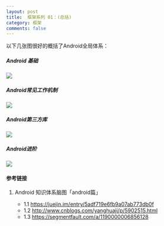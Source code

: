 ```yaml
---
layout: post
title:  框架系列 01：(总括)
category: 框架
comments: false
---
```

 
以下几张图很好的概括了Android全局体系：

##### Android 基础

![](https://github.com/iWatching/blog/blob/gh-pages/images/basic.png?raw=true)
 
##### Android常见工作机制
![](https://github.com/iWatching/blog/blob/gh-pages/images/basic_tech.png?raw=true)

##### Android第三方库
![](https://github.com/iWatching/blog/blob/gh-pages/images/lib.png?raw=true)

##### Android进阶
![](https://github.com/iWatching/blog/blob/gh-pages/images/advanced.png?raw=true)


#### 参考链接
 1. Android 知识体系脑图「android篇」
 
 	* 1.1 <https://juejin.im/entry/5adf719e6fb9a07ab773db0f> 
 	* 1.2 <http://www.cnblogs.com/yanghuaji/p/5902515.html>
 	* 1.3 <https://segmentfault.com/a/1190000006856128>

 

 
 
 
 
 
 
 
 
 
 
 
 
 
 
 
 
 
 
 
 
 
 
 
 